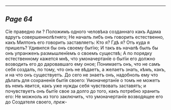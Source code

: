 

---
*Page 64*
---

Сїе праведно ли ? Положимъ одного человѣка созданнаго какъ Адама вдругъ совершеннолѣтняго; Не началъ либъ онъ говорить естественно, какъ Милтонъ его говорить заставляетъ: Кто я? Гдѣ я? Отъ куда я пришелъ? Удивился бы онъ своему бытїю; И такъ въ началѣ былъ бы онъ упранженъ размышленїемъ о своемъ существѣ; А по порядку естественному кажется мнѣ, что умоначертанїе о бытїи его должно возводить его до даровавшаго ему оное; Понимаетъ онъ, что не самъ себя создалъ, по тому, что онъ не вѣдаетъ, а желаетъ знать, кѣмъ, какъ, и на что онъ существуетъ. До сего не знаетъ онъ, надобноль ему что дѣлать для сохраненїя бытїя своего: Умоначертанїе о томъ не можетъ въ немъ явится, какъ уже нужды себя чувствовать заставятъ; и почувствуетъ онъ бытїе свое за долго до того, какъ потребно хранить его: Не можноль из того заключить, что умоначертанїе возводящее его до Создателя своего,
*преж-*